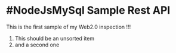 #NodeJsMySql Sample Rest API
===========================

This is the first sample of my Web2.0 inspection !!!

1. This should be an unsorted item
2. and a second one

